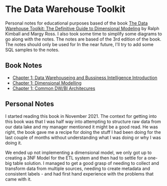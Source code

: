 # The Data Warehouse Toolkit

Personal notes for educational purposes based of the book [The Data Warehouse Toolkit: The Definitive Guide to Dimensional Modeling](https://www.amazon.com/Data-Warehouse-Toolkit-Definitive-Dimensional/dp/1118530802) by Ralph Kimball and Margy Ross. I also took some time to simplify some diagrams to go along with the notes. The notes are based of the 3rd edition of the book. The notes should only be used for In the near future, I'll try to add some SQL samples to the notes.

## Book Notes

- [Chapter 1: Data Warehouseing and Bussiness Intelligence Introduction](https://github.com/gustavom2998/engineering_notes/blob/main/books/data_warehouse_toolkit/1_1_dw_bi_introduction.md)
- [Chapter 1: Dimensional Modelling](https://github.com/gustavom2998/engineering_notes/blob/main/books/data_warehouse_toolkit/1_2_dimensional_modelling.md)
- [Chapter 1: Common DW/BI Architecures](https://github.com/gustavom2998/engineering_notes/blob/main/books/data_warehouse_toolkit/1_3_dw_architectures.md)

## Personal Notes

I started reading this book in November 2021. The context for getting into this book was that I was half way into attempting to structure raw data from our data lake and my manager mentioned it might be a good read. He was right, the book gave me a recipe for doing the stuff I had been doing for the last couple of months without understanding what I was doing or why I was doing it.

We ended up not implementing a dimensional model, we only got up to creating a 3NF Model for the ETL system and then had to settle for a one-big table solution. I managed to get a good grasp of needing to collect and transform data from multiple sources, needing to create metadata and consistent labels - and had first hand experience with the problems that came with it.
